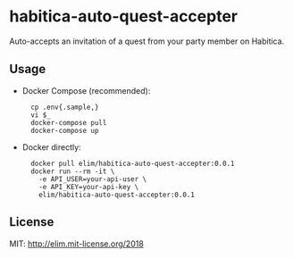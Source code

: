 habitica-auto-quest-accepter
============================

Auto-accepts an invitation of a quest from your party member on Habitica.

Usage
-----

* Docker Compose (recommended):

        cp .env{.sample,}
        vi $_
        docker-compose pull
        docker-compose up

* Docker directly:

        docker pull elim/habitica-auto-quest-accepter:0.0.1
        docker run --rm -it \
          -e API_USER=your-api-user \
          -e API_KEY=your-api-key \
          elim/habitica-auto-quest-accepter:0.0.1

License
-------

MIT: http://elim.mit-license.org/2018
